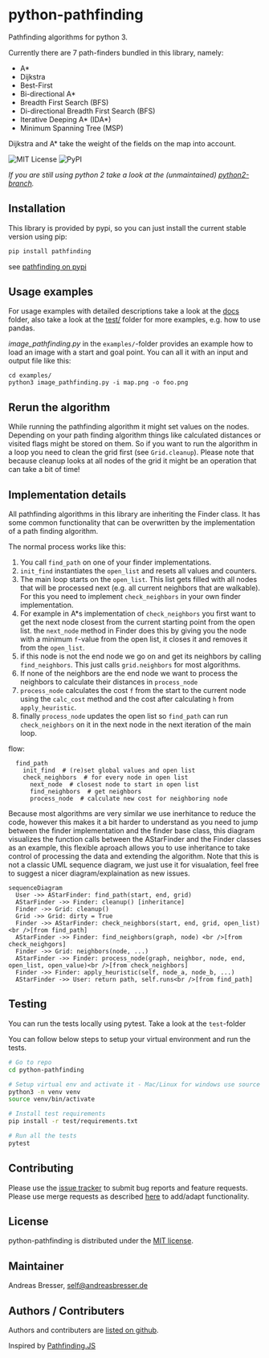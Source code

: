 # python-pathfinding

Pathfinding algorithms for python 3.

Currently there are 7 path-finders bundled in this library, namely:

- A\*
- Dijkstra
- Best-First
- Bi-directional A\*
- Breadth First Search (BFS)
- Di-directional Breadth First Search (BFS)
- Iterative Deeping A\* (IDA\*)
- Minimum Spanning Tree (MSP)

Dijkstra and A\* take the weight of the fields on the map into account.

![MIT License](https://img.shields.io/github/license/brean/python-pathfinding)
![PyPI](https://img.shields.io/pypi/v/pathfinding)

_If you are still using python 2 take a look at the (unmaintained) [python2-branch](https://github.com/brean/python-pathfinding/tree/python2)._

## Installation

This library is provided by pypi, so you can just install the current stable version using pip:

```python
pip install pathfinding
```

see [pathfinding on pypi](https://pypi.org/project/pathfinding/)

## Usage examples

For usage examples with detailed descriptions take a look at the [docs](docs/) folder, also take a look at the [test/](test/) folder for more examples, e.g. how to use pandas.

*image_pathfinding.py* in the `examples/`-folder provides an example how to load an image with a start and goal point. You can all it with an input and output file like this:
```
cd examples/
python3 image_pathfinding.py -i map.png -o foo.png
```

## Rerun the algorithm

While running the pathfinding algorithm it might set values on the nodes. Depending on your path finding algorithm things like calculated distances or visited flags might be stored on them. So if you want to run the algorithm in a loop you need to clean the grid first (see `Grid.cleanup`). Please note that because cleanup looks at all nodes of the grid it might be an operation that can take a bit of time!

## Implementation details

All pathfinding algorithms in this library are inheriting the Finder class. It has some common functionality that can be overwritten by the implementation of a path finding algorithm.

The normal process works like this:

1. You call `find_path` on one of your finder implementations.
1. `init_find` instantiates the `open_list` and resets all values and counters.
1. The main loop starts on the `open_list`. This list gets filled with all nodes that will be processed next (e.g. all current neighbors that are walkable). For this you need to implement `check_neighbors` in your own finder implementation.
1. For example in A\*s implementation of `check_neighbors` you first want to get the next node closest from the current starting point from the open list. the `next_node` method in Finder does this by giving you the node with a minimum `f`-value from the open list, it closes it and removes it from the `open_list`.
1. if this node is not the end node we go on and get its neighbors by calling `find_neighbors`. This just calls `grid.neighbors` for most algorithms.
1. If none of the neighbors are the end node we want to process the neighbors to calculate their distances in `process_node`
1. `process_node` calculates the cost `f` from the start to the current node using the `calc_cost` method and the cost after calculating `h` from `apply_heuristic`.
1. finally `process_node` updates the open list so `find_path` can run `check_neighbors` on it in the next node in the next iteration of the main loop.

flow:

```pseudo
  find_path
    init_find  # (re)set global values and open list
    check_neighbors  # for every node in open list
      next_node  # closest node to start in open list
      find_neighbors  # get neighbors
      process_node  # calculate new cost for neighboring node
```

Because most algorithms are very similar we use inerhitance to reduce the code, however this makes it a bit harder to understand as you need to jump between the finder implementation and the finder base class, this diagram visualizes the function calls between the AStarFinder and the Finder classes as an example, this flexible aproach allows you to use inheritance to take control of processing the data and extending the algorithm. Note that this is not a classic UML sequence diagram, we just use it for visualation, feel free to suggest a nicer diagram/explaination as new issues.
```mermaid
sequenceDiagram
  User ->> AStarFinder: find_path(start, end, grid)
  AStarFinder ->> Finder: cleanup() [inheritance]
  Finder ->> Grid: cleanup()
  Grid ->> Grid: dirty = True
  Finder ->> AStarFinder: check_neighbors(start, end, grid, open_list) <br />[from find_path]
  AStarFinder ->> Finder: find_neighbors(graph, node) <br />[from check_neighgors]
  Finder ->> Grid: neighbors(node, ...)
  AStarFinder ->> Finder: process_node(graph, neighbor, node, end, open_list, open_value)<br />[from check_neighbors]
  Finder ->> Finder: apply_heuristic(self, node_a, node_b, ...)
  AStarFinder ->> User: return path, self.runs<br />[from find_path]
```

## Testing

You can run the tests locally using pytest. Take a look at the `test`-folder

You can follow below steps to setup your virtual environment and run the tests.

```bash
# Go to repo
cd python-pathfinding

# Setup virtual env and activate it - Mac/Linux for windows use source venv/Scripts/activate
python3 -m venv venv
source venv/bin/activate

# Install test requirements
pip install -r test/requirements.txt

# Run all the tests
pytest
```

## Contributing

Please use the [issue tracker](https://github.com/brean/python-pathfinding/issues) to submit bug reports and feature requests. Please use merge requests as described [here](/CONTRIBUTING.md) to add/adapt functionality.

## License

python-pathfinding is distributed under the [MIT license](https://opensource.org/licenses/MIT).

## Maintainer

Andreas Bresser, self@andreasbresser.de

## Authors / Contributers

Authors and contributers are [listed on github](https://github.com/brean/python-pathfinding/graphs/contributors).

Inspired by [Pathfinding.JS](https://github.com/qiao/PathFinding.js)
